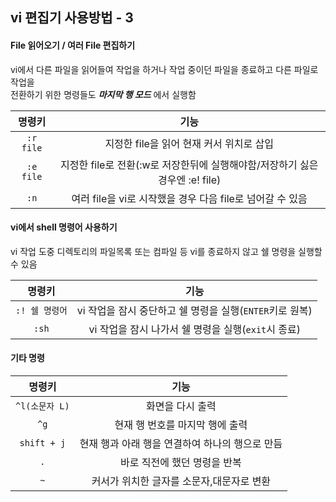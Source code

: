 ## vi 편집기 사용방법 - 3

#### File 읽어오기 / 여러 File 편집하기
vi에서 다른 파일을 읽어들여 작업을 하거나 작업 중이던 파일을 종료하고 다른 파일로 작업을  
전환하기 위한 명령들도 ***마지막 행 모드*** 에서 실행함

|명령키|기능|
|:---:|:---:|
|`:r file`|지정한 file을 읽어 현재 커서 위치로 삽입|
|`:e file`|지정한 file로 전환(:w로 저장한뒤에 실행해야함/저장하기 싫은 경우엔 :e! file)|
|`:n`|여러 file을 vi로 시작했을 경우 다음 file로 넘어갈 수 있음|

#### vi에서 shell 명령어 사용하기
vi 작업 도중 디렉토리의 파일목록 또는 컴파일 등 vi를 종료하지 않고 쉘 명령을 실행할 수 있음

|명령키|기능|
|:---:|:---:|
|`:! 쉘 명령어`|vi 작업을 잠시 중단하고 쉘 명령을 실행(`ENTER`키로 원복)|
|`:sh`|vi 작업을 잠시 나가서 쉘 명령을 실행(`exit`시 종료)|

#### 기타 명령

|명령키|기능|
|:---:|:---:|
|`^l(소문자 L)`|화면을 다시 출력|
|`^g`|현재 행 번호를 마지막 행에 출력|
|`shift + j`|현재 행과 아래 행을 연결하여 하나의 행으로 만듬|
|`.`|바로 직전에 했던 명령을 반복|
|`~`|커서가 위치한 글자를 소문자,대문자로 변환|
